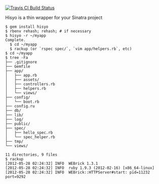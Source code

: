 [![Travis CI Build Status](https://secure.travis-ci.org/uu59/hisyo.png?branch=master)](http://travis-ci.org/uu59/hisyo)

Hisyo is a thin wrapper for your Sinatra project

    $ gem install hisyo
    $ rbenv rehash; rehash; # if necessary
    $ hisyo -r ~/myapp
    Complete.
      $ cd ~/myapp
      $ rackup (or `rspec spec/`, `vim app/helpers.rb`, etc)
    $ cd ~/myapp
    $ tree -Fa
    ├── .gitignore
    ├── Gemfile
    ├── app/
    │   ├── app.rb
    │   ├── assets/
    │   ├── controllers.rb
    │   ├── helpers.rb
    │   └── views/
    ├── config/
    │   └── boot.rb
    ├── config.ru
    ├── db/
    ├── lib/
    ├── log/
    ├── public/
    ├── spec/
    │   ├── hello_spec.rb
    │   └── spec_helper.rb
    ├── tmp/
    └── views/

    11 directories, 9 files
    $ rackup
    [2012-05-28 02:24:32] INFO  WEBrick 1.3.1
    [2012-05-28 02:24:32] INFO  ruby 1.9.3 (2012-02-16) [x86_64-linux]
    [2012-05-28 02:24:32] INFO  WEBrick::HTTPServer#start: pid=11232 port=9292



